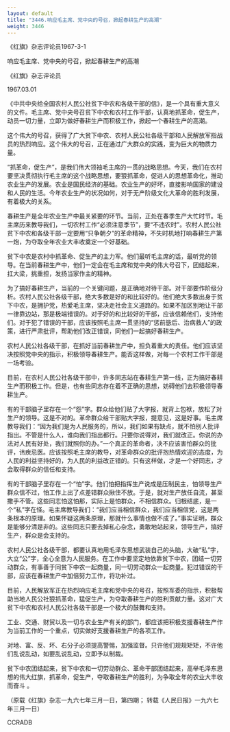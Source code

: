 ```yaml
---
layout: default
title: "3446.响应毛主席、党中央的号召，掀起春耕生产的高潮"
weight: 3446
---
```


《红旗》杂志评论员1967-3-1

响应毛主席、党中央的号召，掀起春耕生产的高潮

《红旗》杂志评论员

1967.03.01

《中共中央给全国农村人民公社贫下中农和各级干部的信》，是一个具有重大意义的文件。毛主席、党中央号召贫下中农和农村工作干部，认真地抓革命，促生产，动员一切力量，立即为做好春耕生产而积极工作，掀起一个春耕生产的高潮。

这个伟大的号召，获得了广大贫下中农、农村人民公社各级干部和人民解放军指战员的热烈响应。这个伟大的号召，正在通过广大群众的实践，变为巨大的物质力量。

“抓革命，促生产”，是我们伟大领袖毛主席的一贯的战略思想。今天，我们在农村要坚决贯彻执行毛主席的这个战略思想，要狠抓革命，促进人的思想革命化，推动农业生产的发展。农业是国民经济的基础。农业生产的好坏，直接影响国家的建设和人民的生活。今年农业生产的状况如何，对于无产阶级文化大革命的胜利发展，有着极大的关系。

春耕生产是全年农业生产中最关紧要的环节。当前，正处在春季生产大忙时节。毛主席历来教导我们，一切农村工作“必须注意季节”，要“不违农时”。农村人民公社贫下中农和各级干部一定要用“只争朝夕”的革命精神，不失时机地打响春耕生产第一炮，为夺取全年农业大丰收奠定一个好基础。

贫下中农是农村中抓革命、促生产的主力军。他们最听毛主席的话，最听党的领导。在当前春耕生产中，他们一定会在毛主席和党中央的伟大号召下，团结起来，扛大梁，挑重担，发扬当家作主的精神。

为了搞好春耕生产，当前的一个关键问题，是正确地对待干部。对干部要作阶级分析。农村人民公社各级干部，绝大多数是好的和比较好的。他们绝大多数出身于贫下中农，是拥护党，热爱毛主席，坚决走社会主义道路的。如果不加区别地让干部一律靠边站，那是极端错误的。对于好的和比较好的干部，应该信赖他们，支持他们。对于犯了错误的干部，应该按照毛主席一贯坚持的“惩前毖后、治病救人”的政策，进行严肃批评，帮助他们改正错误，同他们一起搞好春耕生产。

农村人民公社各级干部，在抓好当前春耕生产中，担负着重大的责任。他们应该坚决按照党中央的指示，积极领导春耕生产。能否这样做，对每一个农村工作干部是一场考验。

目前，在农村人民公社各级干部中，许多同志站在春耕生产第一线，正为搞好春耕生产而积极工作。但是，也有些同志存在着不正确的思想，妨碍他们去积极领导春耕生产。

有的干部脑子里存在一个“怨”字。群众给他们贴了大字报，就背上包袱，放松了对生产的领导。这是不对的。革命群众给干部贴大字报，提意见，这是好事。毛主席教导我们：“因为我们是为人民服务的，所以，我们如果有缺点，就不怕别人批评指出。不管是什么人，谁向我们指出都行。只要你说得对，我们就改正。你说的办法对人民有好处，我们就照你的办。”一个真正的革命者，决不应该害怕群众的批评，讳疾忌医。应该按照毛主席的教导，对革命群众的批评抱热情欢迎的态度，为人民的利益坚持好的，为人民的利益改正错的。只有这样做，才是一个好同志，才会取得群众的信任和支持。

有的干部脑子里存在一个“怕”字。他们怕把指挥生产说成是压制民主，怕领导生产群众信不过，怕工作上出了点差错群众揪住不放。于是，就对生产放任自流，甚至撒手不管。这些同志怕这怕那，实际上是怕群众，不相信群众。归根结底，是一个“私”字在怪。毛主席教导我们：“我们应当相信群众，我们应当相信党，这是两条根本的原理。如果怀疑这两条原理，那就什么事情也做不成了。”事实证明，群众是能够分清是非的。这些同志只要去掉私心杂念，勇敢地站起来，领导生产，搞好生产，群众是会支持的。

农村人民公社各级干部，都要认真地用毛泽东思想武装自己的头脑，大破“私”字，大立“公”字，全心全意为人民服务。在工作中要坚定地依靠贫下中农，团结一切劳动群众，有事善于同贫下中农一起商量，同一切劳动群众一起商量。犯过错误的干部，应该在春耕生产中加倍努力工作，将功补过。

目前，人民解放军正在热烈响应毛主席和党中央的号召，按照军委的指示，积极帮助当地人民公社狠抓革命，猛促生产，为夺取春耕生产的胜利贡献力量。这对广大贫下中农和农村人民公社各级干部是一个极大的鼓舞和支持。

工业、交通、财贸以及一切与农业生产有关的部门，都应该把积极支援春耕生产作为当前工作的一个重点，切实做好支援春耕生产的各项工作。

对地、富、反、坏、右分子必须提高警惕，加强监督。只许他们规规矩矩，不许他们乱说乱动，如要乱说乱动，立即予以制裁。

贫下中农团结起来，贫下中农和一切劳动群众、革命干部团结起来，高举毛泽东思想的伟大红旗，抓革命，促生产，夺取春耕生产的胜利，为争取全年的农业大丰收而奋斗 。

（原载《红旗》杂志一九六七年三月一日，第四期； 转载《人民日报》一九六七年三月一日）

CCRADB

